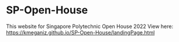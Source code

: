 # SP-Open-House
This website for Singapore Polytechnic Open House 2022
View here: https://kmeganiz.github.io/SP-Open-House/landingPage.html
